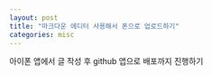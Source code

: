 ```yaml
---
layout: post
title: "마크다운 에디터 사용해서 폰으로 업로드하기"
categories: misc
---
```


아이폰 앱에서 글 작성 후 github 앱으로 배포까지 진행하기
